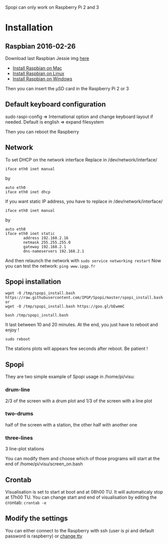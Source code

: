 Spopi can only work on Raspberry Pi 2 and 3

# Installation

## Raspbian 2016-02-26
Download last Raspbian Jessie img [here](https://www.raspberrypi.org/downloads/raspbian/)
* [Install Raspbian on Mac](https://www.raspberrypi.org/documentation/installation/installing-images/mac.md)
* [Install Raspbian on Linux](https://www.raspberrypi.org/documentation/installation/installing-images/linux.md)
* [Install Raspbian on Windows](https://www.raspberrypi.org/documentation/installation/installing-images/windows.md)

Then you can insert the µSD card in the Raspberry Pi 2 or 3

## Default keyboard configuration 
sudo raspi-config
=> International option and change keyboard layout if needed. Default is english
=> expand filesystem

Then you can reboot the Raspberry 

## Network
To set DHCP on the network interface
Replace in /dev/network/interface/ 

````iface eth0 inet manual````

by

````
auto eth0
iface eth0 inet dhcp
````

 If you want static IP address, you have to replace in /dev/network/interface/ 

````iface eth0 inet manual````

by

````
auto eth0
iface eth0 inet static
        address 192.168.2.16
        netmask 255.255.255.0
        gateway 192.168.2.1
        dns-nameservers 192.168.2.1
````
And then relaunch the network with 
````sudo service networking restart````
Now you can test the network:
````ping www.ipgp.fr````

## Spopi installation
 ````
wget -O /tmp/spopi_install.bash https://raw.githubusercontent.com/IPGP/Spopi/master/spopi_install.bash 
or
wget -O /tmp/spopi_install.bash https://goo.gl/bEwmmC

bash /tmp/spopi_install.bash
````
It last between 10 and 20 minutes. At the end, you just have to reboot and enjoy !

```sudo reboot```

The stations plots will appears few seconds after reboot. Be patient !

## Spopi

They are two simple example of Spopi usage in /home/pi/visu:
### drum-line
2/3 of the screen with a drum plot and 1/3 of the screen with a line plot

### two-drums
half of the screen with a station, the other half with another one

### three-lines
3 line-plot stations

You can modify them and choose which of those programs will start at the end of /home/pi/visu/screen_on.bash

## Crontab
Visualisation is set to start at boot and at 08h00 TU. It will automaticaly stop at 17h00 TU.
You can change start and end of visualisation by editing the crontab:
````crontab -e````

## Modify the settings 
You can either connect to the Raspberry with ssh (user is pi and default password is raspberry) or [change tty](http://www.ehow.com/how_7765949_switch-tty.html)
